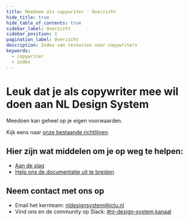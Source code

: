 ```yaml
---
title: Meedoen als copywriter - Overzicht
hide_title: true
hide_table_of_contents: true
sidebar_label: Overzicht
sidebar_position: 1
pagination_label: Overzicht
description: Index van resources voor copywriters
keywords:
  - copywriter
  - index
---
```


# Leuk dat je als copywriter mee wil doen aan NL Design System

Meedoen kan geheel op je eigen voorwaarden.

Kijk eens naar [onze bestaande richtlijnen](/docs/documentatie/tekst-en-taalgebruik).

## Hier zijn wat middelen om je op weg te helpen:

- [Aan de slag](aan-de-slag)
- [Help ons de documentatie uit te breiden](bijdrage-leveren)

## Neem contact met ons op

<!-- KLOPT DIT E-MAIL ADRESS? -->

- Email het kernteam: [nldesignsystem@ictu.nl](mailto:nldesignsystem@ictu.nl)
- Vind ons en de community op Slack: [#nl-design-system kanaal](https://praatmee.codefor.nl)
